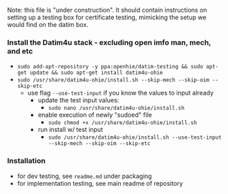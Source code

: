 Note: this file is "under construction". It should contain instructions on setting up a testing box for certificate testing, mimicking the setup we would find on the datim box.


### Install the Datim4u stack - excluding open imfo man, mech, and etc
- `sudo add-apt-repository -y ppa:openhie/datim-testing && sudo apt-get update && sudo apt-get install datim4u-ohie`
- `sudo /usr/share/datim4u-ohie/install.sh --skip-mech --skip-oim --skip-etc`
    - use flag `--use-test-input` if you know the values to input already
        - update the test input values:
            - `sudo nano /usr/share/datim4u-ohie/install.sh`
        - enable execution of newly "sudoed" file
            - `sudo chmod +x /usr/share/datim4u-ohie/install.sh`
        - run install w/ test input
            - `sudo /usr/share/datim4u-ohie/install.sh --use-test-input --skip-mech --skip-oim --skip-etc`

### Installation
- for dev testing, see `readme.md` under packaging
- for implementation testing, see main readme of repository
